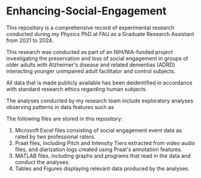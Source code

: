 # Enhancing-Social-Engagement

This repository is a comprehensive record of experimental research conducted during my Physics PhD at FAU as a Graduate Research Assistant from 2021 to 2024.  

This research was conducted as part of an NIH/NIA-funded project investigating the preservation and loss of social engagement in groups of older adults 
with Alzheimer's disease and related dementias (ADRD) interacting younger unimpaired adult facilitator and control subjects.


All data that is made publicly available has been deidentified in accordance with standard research ethics regarding human subjects.

The analyses conducted by my research team include exploratory analyses observing patterns in data features such as 


The following files are stored in this repository:

1. Microsoft Excel files consisting of social engagement event data as rated by two professional raters.
2. Praat files, including Pitch and Intensity Tiers extracted from video audio files, and diarization logs created using Praat's annotation features.
3. MATLAB files, including graphs and programs that read in the data and conduct the analyses.
4. Tables and Figures displaying relevant data produced by the analyses.


